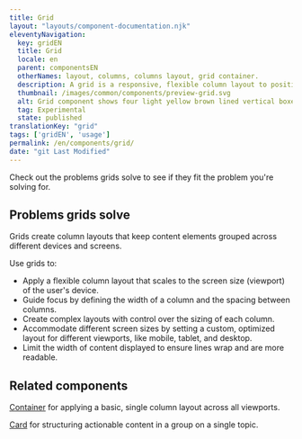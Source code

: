 ```yaml
---
title: Grid
layout: "layouts/component-documentation.njk"
eleventyNavigation:
  key: gridEN
  title: Grid
  locale: en
  parent: componentsEN
  otherNames: layout, columns, columns layout, grid container.
  description: A grid is a responsive, flexible column layout to position elements on a page.
  thumbnail: /images/common/components/preview-grid.svg
  alt: Grid component shows four light yellow brown lined vertical boxes to show the layout.
  tag: Experimental
  state: published
translationKey: "grid"
tags: ['gridEN', 'usage']
permalink: /en/components/grid/
date: "git Last Modified"
---
```


Check out the problems grids solve to see if they fit the problem you're solving for.

## Problems grids solve

Grids create column layouts that keep content elements grouped across different devices and screens.

Use grids to:

- Apply a flexible column layout that scales to the screen size (viewport) of the user's device.
- Guide focus by defining the width of a column and the spacing between columns.
- Create complex layouts with control over the sizing of each column.
- Accommodate different screen sizes by setting a custom, optimized layout for different viewports, like mobile, tablet, and desktop.
- Limit the width of content displayed to ensure lines wrap and are more readable.

<article class="bg-full-width bg-primary text-light pt-500 pb-400 my-500">
  <h2 class="mt-0 mb-400">Related components</h2>

  <a href="{{ links.container }}" class="link-light">Container</a> for applying a basic, single column layout across all viewports.

  <a href="{{ links.card }}" class="link-light">Card</a> for structuring actionable content in a group on a single topic.
</article>